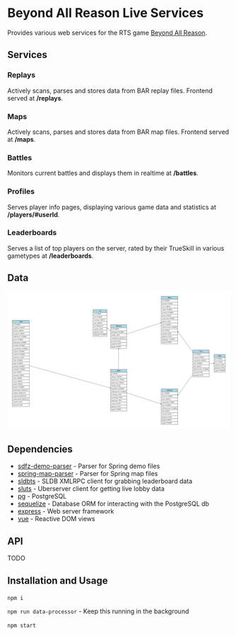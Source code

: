 # Beyond All Reason Live Services
Provides various web services for the RTS game [Beyond All Reason](https://www.beyondallreason.info/).

## Services

### Replays
Actively scans, parses and stores data from BAR replay files. Frontend served at **/replays**.

### Maps
Actively scans, parses and stores data from BAR map files. Frontend served at **/maps**.

### Battles
Monitors current battles and displays them in realtime at **/battles**.

### Profiles
Serves player info pages, displaying various game data and statistics at **/players/#userId**.

### Leaderboards
Serves a list of top players on the server, rated by their TrueSkill in various gametypes at **/leaderboards**.

## Data
![DB Schema](https://raw.githubusercontent.com/Jazcash/bar-live-services/main/src/data-processor/db-schema.svg)

## Dependencies
- [sdfz-demo-parser](https://www.npmjs.com/package/sdfz-demo-parser) - Parser for Spring demo files
- [spring-map-parser](https://www.npmjs.com/package/spring-map-parser) - Parser for Spring map files
- [sldbts](https://www.npmjs.com/package/sldbts) - SLDB XMLRPC client for grabbing leaderboard data
- [sluts](https://www.npmjs.com/package/sluts) - Uberserver client for getting live lobby data
- [pg](https://www.npmjs.com/package/pg) - PostgreSQL
- [sequelize](https://www.npmjs.com/package/sequelize) - Database ORM for interacting with the PostgreSQL db
- [express](https://www.npmjs.com/package/express) - Web server framework
- [vue](https://www.npmjs.com/package/vue) - Reactive DOM views

## API
TODO

## Installation and Usage
`npm i`

`npm run data-processor` - Keep this running in the background

`npm start`
